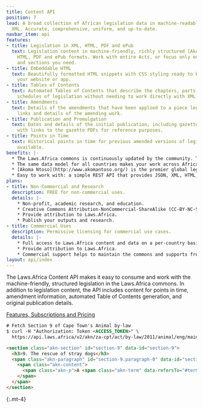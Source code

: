 ```yaml
---
title: Content API
position: 7
lead: A broad collection of African legislation data in machine-readable Akoma Ntoso
  XML. Accurate, comprehensive, uniform, and up-to-date.
navbar_item: api
features:
- title: Legislation in XML, HTML, PDF and ePub
  text: Legislation content in machine-friendly, richly structured [Akoma Ntoso XML](http://www.akomantoso.org/),
    HTML, PDF and ePub formats. Work with entire Acts, or focus only on the chapters
    and sections you need.
- title: Embeddable HTML
  text: Beautifully formatted HTML snippets with CSS styling ready to be added to
    your website or app.
- title: Tables of Contents
  text: Automated Tables of Contents that describe the chapters, parts, sections and
    schedules of legislation without needing to work directly with XML or HTML.
- title: Amendments
  text: Details of the amendments that have been applied to a piece legislation, including
    links and details of the amending work.
- title: Publication and Promulgation
  text: Dates and details of the initial publication, including gazette numbers, often
    with links to the gazette PDFs for reference purposes.
- title: Points in Time
  text: Historical points in time for previous amended versions of legislation, where
    available.
benefits: |-
  * The Laws.Africa commons is continuously updated by the community. This includes the maintenance of existing legislation and the addition of new countries and subject areas.
  * The same data model for all countries makes your work across Africa simpler.
  * [Akoma Ntoso](http://www.akomantoso.org/) is the premier global legislative markup standard. It’s an open, non-proprietary standard managed by [OASIS](https://www.oasis-open.org/).
  * Easy to work with: a simple REST API that provides JSON, XML, HTML, PDF and ePub. For many use cases, there is no need to work with XML directly.
plans:
- title: Non-Commercial and Research
  description: FREE for non-commercial uses.
  details: |-
    * Non-profit, academic research, and education.
    * Creative Commons Attribution-NonCommercial-ShareAlike (CC-BY-NC-SA) licencing.
    * Provide attribution to Laws.Africa.
    * Publish your outputs and research.
- title: Commercial Uses
  description: Permissive licensing for commercial use cases.
  details: |-
    * Full access to Laws.Africa content and data on a per-country basis.
    * Provide attribution to Laws.Africa.
    * Commercial support helps to maintain the commons and supports free access to the law, for everyone.
layout: api/index
---
```


<p class="lead">The Laws.Africa Content API makes it easy to consume and work with the machine-friendly, structured legislation in the Laws.Africa commons. In addition to legislation content, the API includes content for points in time, amendment information, automated Table of Contents generation, and original publication details.</p>

<a href="/api/detail" class="btn btn-primary">Features, Subscriptions and Pricing</a>

```html
# Fetch Section 9 of Cape Town's Animal by-law
$ curl -H "Authorization: Token <ACCESS_TOKEN>" \
  https://api.laws.africa/v2/akn/za-cpt/act/by-law/2011/animal/eng/main/section/9.html

<section class="akn-section" id="section-9" data-id="section-9">
  <h3>9. The rescue of stray dogs</h3>
  <span class="akn-paragraph" id="section-9.paragraph-0" data-id="section-9.paragraph-0">
    <span class="akn-content">
      <span class="akn-p">A <span class="akn-term" data-refersTo="#term-person" id="trm236" data-id="trm236">person</span> who rescues a stray <span class="akn-term" data-refersTo="#term-dog" id="trm237" data-id="trm237">dog</span> shall report the date and time of the rescue and a description of the <span class="akn-term" data-refersTo="#term-dog" id="trm238" data-id="trm238">dog</span> to the <span class="akn-term" data-refersTo="#term-Council" id="trm239" data-id="trm239">Council</span> within twenty four hours.</span>
    </span>
  </span>
</section>
```
{:.mt-4}
